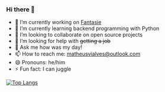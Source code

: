 ### Hi there 👋

- 🔭 I’m currently working on [Fantasie](https://github.com/ma-alves/fantasie)
- 🌱 I’m currently learning backend programming with Python
- 👯 I’m looking to collaborate on open source projects
- 🤔 I’m looking for help with ~~getting a job~~
- 💬 Ask me how was my day!
- 📫 How to reach me: matheusvialves@outlook.com
- 😄 Pronouns: he/him
- ⚡ Fun fact: I can juggle


[![Top Langs](https://github-readme-stats.vercel.app/api/top-langs/?username=ma-alves&layout=compact)](https://github.com/anuraghazra/github-readme-stats)
